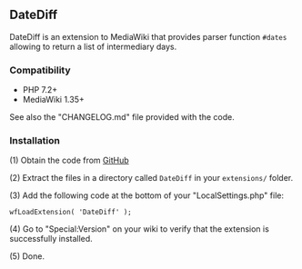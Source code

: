 ## DateDiff

DateDiff is an extension to MediaWiki that provides parser function `#dates` allowing to return
a list of intermediary days.


### Compatibility

* PHP 7.2+
* MediaWiki 1.35+

See also the "CHANGELOG.md" file provided with the code.


### Installation

(1) Obtain the code from [GitHub](https://github.com/wikimedia/mediawiki-extensions-DateDiff/releases)

(2) Extract the files in a directory called `DateDiff` in your `extensions/` folder.

(3) Add the following code at the bottom of your "LocalSettings.php" file:
```
wfLoadExtension( 'DateDiff' );
```
(4) Go to "Special:Version" on your wiki to verify that the extension is successfully installed.

(5) Done.
